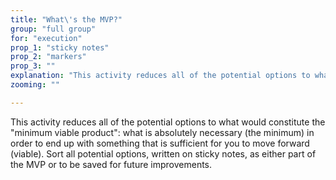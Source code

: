 ```yaml
---
title: "What\'s the MVP?"
group: "full group"
for: "execution"
prop_1: "sticky notes"
prop_2: "markers"
prop_3: ""
explanation: "This activity reduces all of the potential options to what would constitute the \"minimum viable product\": what is absolutely necessary (the minimum) in order to end up with something that is sufficient for you to move forward (viable). Sort all potential options, written on sticky notes, as either part of the MVP or to be saved for future improvements."
zooming: ""

---
```


This activity reduces all of the potential options to what would constitute the "minimum viable product": what is absolutely necessary (the minimum) in order to end up with something that is sufficient for you to move forward (viable). Sort all potential options, written on sticky notes, as either part of the MVP or to be saved for future improvements.
